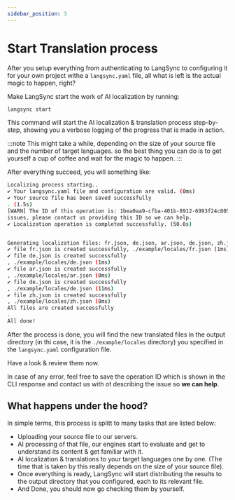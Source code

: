 ```yaml
---
sidebar_position: 3
---
```


# Start Translation process

After you setup everything from authenticating to LangSync to configuring it for your own project withe a `langsync.yaml` file, all what is left is the actual magic to happen, right? 

Make LangSync start the work of AI localization by running: 

```bash
langsync start
```

This command will start the AI localization & translation process step-by-step, showing you a verbose logging of the progress that is made in action.

:::note
This might take a while, depending on the size of your source file and the number of target languages. so the best thing you can do is to get yourself a cup of coffee and wait for the magic to happen.
:::

After everything succeed, you will something like:

```bash
Localizing process starting..
✔️ Your langsync.yaml file and configuration are valid. (0ms)
✔️ Your source file has been saved successfully
. (1.5s)
[WARN] The ID of this operation is: 1bea0aa9-cfba-401b-8912-6993f24c8057. in case of any 
issues, please contact us providing this ID so we can help.
✔️ Localization operation is completed successfully. (50.0s)


Generating localization files: fr.json, de.json, ar.json, de.json, zh.json:
✔️ file fr.json is created successfully, ./example/locales/fr.json (1ms)
✔️ file de.json is created successfully
, ./example/locales/de.json (1ms)
✔️ file ar.json is created successfully
, ./example/locales/ar.json (0ms)
✔️ file de.json is created successfully
, ./example/locales/de.json (11ms)
✔️ file zh.json is created successfully
, ./example/locales/zh.json (8ms)
All files are created successfully
.
All done!
```

After the process is done, you will find the new translated files in the output directory (in thi case, it is the `./example/locales` directory) you specified in the `langsync.yaml` configuration file.

Have a look & review them now.

In case of any error, feel free to save the operation ID which is shown in the CLI response and contact us with ot describing the issue so **we can help**.

## What happens under the hood?

In simple terms, this process is splitt to many tasks that are listed below:

- Uploading your source file to our servers.
- AI processing of that file, our engines start to evaluate and get to understand its content & get familiar with it.
- AI localization & translations to your target languages one by one. (The time that is taken by this really depends on the size of your source file).
- Once everything is ready, LangSync will start distributing the results to the output directory that you configured, each to its relevant file.
- And Done, you should now go checking them by yourself.

<!-- ## What's next?

Check your usage of LangSync by following the Usage guide [here](./usage.md). -->